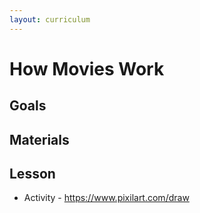 ```yaml
---
layout: curriculum
---
```


# How Movies Work

## Goals

## Materials

## Lesson

* Activity - https://www.pixilart.com/draw
